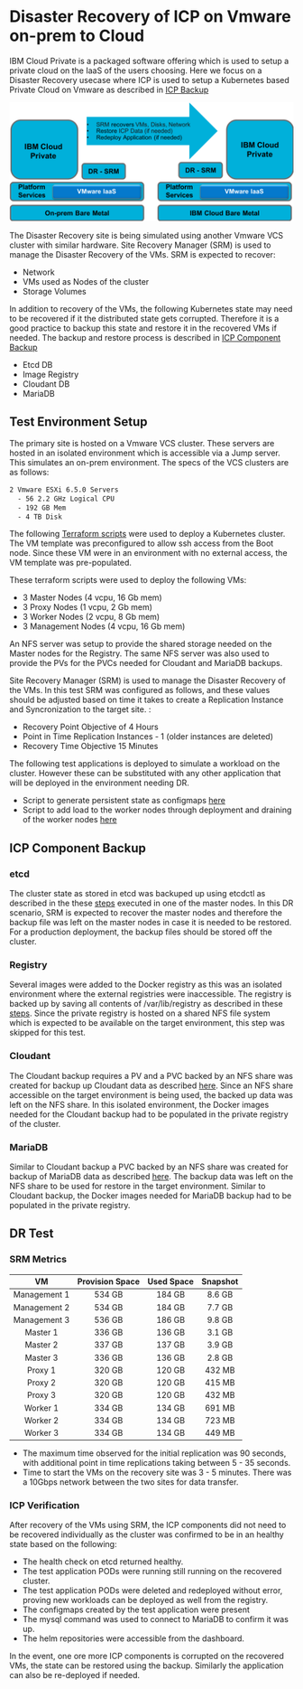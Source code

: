 # Disaster Recovery of ICP on Vmware on-prem to Cloud

IBM Cloud Private is a packaged software offering which is used to setup a private cloud on the IaaS of the users choosing. Here we focus on a Disaster Recovery usecase where ICP is used to setup a Kubernetes based Private Cloud on Vmware as described in [ICP Backup](https://github.com/ibm-cloud-architecture/icp-backup)

![Disaster recovery of ICP on Vmware](images/vmware-icp-dr.png)

The Disaster Recovery site is being simulated using another Vmware VCS cluster with similar hardware. Site Recovery Manager (SRM) is used to manage the Disaster Recovery of the VMs. SRM is expected to recover:
* Network
* VMs used as Nodes of the cluster
* Storage Volumes

In addition to recovery of the VMs, the following Kubernetes state may need to be recovered if it the distributed state gets corrupted. Therefore it is a good practice to backup this state and restore it in the recovered VMs if needed. The backup and restore process is described in [ICP Component Backup](https://github.com/ibm-cloud-architecture/icp-backup/blob/master/docs/components.md)

* Etcd DB
* Image Registry
* Cloudant DB
* MariaDB

## Test Environment Setup

The primary site is hosted on a Vmware VCS cluster. These servers are hosted in an isolated environment which is accessible via a Jump server. This simulates an on-prem environment. The specs of the VCS clusters are as follows:

```
2 Vmware ESXi 6.5.0 Servers
  - 56 2.2 GHz Logical CPU
  - 192 GB Mem
  - 4 TB Disk
```

The following [Terraform scripts](https://github.com/jkwong888/terraform-icp-vmware/) were used to deploy a Kubernetes cluster. The VM template was preconfigured to allow ssh access from the Boot node. Since these VM were in an environment with no external access, the VM template was pre-populated.

These terraform scripts were used to deploy the following VMs:

* 3 Master Nodes (4 vcpu, 16 Gb mem)
* 3 Proxy Nodes (1 vcpu, 2 Gb mem)
* 3 Worker Nodes (2 vcpu, 8 Gb mem)
* 3 Management Nodes (4 vcpu, 16 Gb mem)

An NFS server was setup to provide the shared storage needed on the Master nodes for the Registry. The same NFS server was also used to provide the PVs for the PVCs needed for Cloudant and MariaDB backups.

Site Recovery Manager (SRM) is used to manage the Disaster Recovery of the VMs. In this test SRM was configured as follows, and these values should be adjusted based on time it takes to create a Replication Instance and Syncronization to the target site. :

* Recovery Point Objective of 4 Hours
* Point in Time Replication Instances - 1 (older instances are deleted)
* Recovery Time Objective 15 Minutes

The following test applications is deployed to simulate a workload on the cluster. However these can be substituted with any other application that will be deployed in the environment needing DR.

* Script to generate persistent state as configmaps [here](https://github.com/hassenius/k8s-etcd-loadgenerator/blob/master/createConfigMaps.sh)
* Script to add load to the worker nodes through deployment and draining of the worker nodes [here](https://github.com/hassenius/k8s-etcd-loadgenerator/blob/master/createConfigMaps.sh)


## ICP Component Backup

### etcd
The cluster state as stored in etcd was backuped up using etcdctl as described in the these [steps](https://github.com/ibm-cloud-architecture/icp-backup/blob/master/docs/etcd.md) executed in one of the master nodes. In this DR scenario, SRM is expected to recover the master nodes and therefore the backup file was left on the master nodes in case it is needed to be restored. For a production deployment, the backup files should be stored off the cluster.

### Registry
Several images were added to the Docker registry as this was an isolated environment where the external registries were inaccessible. The registry is backed up by saving all contents of /var/lib/registry as described in these [steps](https://github.com/ibm-cloud-architecture/icp-backup/blob/master/docs/registry.md). Since the private registry is hosted on a shared NFS file system which is expected to be available on the target environment, this step was skipped for this test.

### Cloudant
The Cloudant backup requires a PV and a PVC backed by an NFS share was created for backup up Cloudant data as described [here](https://github.com/ibm-cloud-architecture/icp-backup/blob/master/docs/cloudant.md). Since an NFS share accessible on the target environment is being used, the backed up data was left on the NFS share. In this isolated environment, the Docker images needed for the Cloudant backup had to be populated in the private registry of the cluster.

### MariaDB
Similar to Cloudant backup a PVC backed by an NFS share was created for backup of MariaDB data as described [here](https://github.com/ibm-cloud-architecture/icp-backup/blob/master/docs/mariadb.md). The backup data was left on the NFS share to be used for restore in the target environment. Similar to Cloudant backup, the Docker images needed for MariaDB backup had to be populated in the private registry.

## DR Test

### SRM Metrics

| VM | Provision Space | Used Space | Snapshot |
|:------------:|:------------:|:------------:|:------------:
| Management 1 | 534 GB | 184 GB | 8.6 GB |
| Management 2 | 534 GB | 184 GB | 7.7 GB |
| Management 3 | 536 GB | 186 GB | 9.8 GB |
| Master 1 | 336 GB | 136 GB | 3.1 GB |
| Master 2 | 337 GB | 137 GB | 3.9 GB |
| Master 3 | 336 GB | 136 GB | 2.8 GB |
| Proxy 1 | 320 GB | 120 GB | 432 MB |
| Proxy 2 | 320 GB | 120 GB | 415 MB |
| Proxy 3 | 320 GB | 120 GB | 432 MB |
| Worker 1 | 334 GB | 134 GB | 691 MB |
| Worker 2 | 334 GB | 134 GB | 723 MB |
| Worker 3 | 334 GB | 134 GB | 449 MB |

* The maximum time observed for the initial replication was 90 seconds, with additional point in time replications taking between 5 - 35 seconds.
* Time to start the VMs on the recovery site was 3 - 5 minutes. There was a 10Gbps network between the two sites for data transfer.

### ICP Verification

After recovery of the VMs using SRM, the ICP components did not need to be recovered individually as the cluster was confirmed to be in an healthy state based on the following:

* The health check on etcd returned healthy.
* The test application PODs were running still running on the recovered cluster. 
* The test application PODs were deleted and redeployed without error, proving new workloads can be deployed as well from the registry.
* The configmaps created by the test application were present
* The mysql command was used to connect to MariaDB to confirm it was up.
* The helm repositories were accessible from the dashboard.

In the event, one ore more ICP components is corrupted on the recovered VMs, the state can be restored using the backup. Similarly the application can also be re-deployed if needed.
